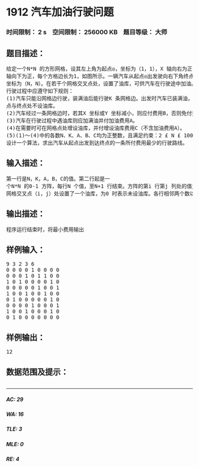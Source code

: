 # 1912 汽车加油行驶问题   
### 时间限制： 2 s&nbsp;&nbsp;&nbsp;&nbsp;空间限制： 256000 KB&nbsp;&nbsp;&nbsp;&nbsp;题目等级： 大师  
## 题目描述：  

<pre>
给定一个N*N 的方形网格，设其左上角为起点◎，坐标为（1，1），X 轴向右为正，Y  
轴向下为正，每个方格边长为1，如图所示。一辆汽车从起点◎出发驶向右下角终点▲，其  
坐标为（N，N）。在若干个网格交叉点处，设置了油库，可供汽车在行驶途中加油。汽车在  
行驶过程中应遵守如下规则：
(1)汽车只能沿网格边行驶，装满油后能行驶K 条网格边。出发时汽车已装满油，在起  
点与终点处不设油库。  
(2)汽车经过一条网格边时，若其X 坐标或Y 坐标减小，则应付费用B，否则免付费用。  
(3)汽车在行驶过程中遇油库则应加满油并付加油费用A。  
(4)在需要时可在网格点处增设油库，并付增设油库费用C（不含加油费用A）。  
(5)(1)～(4)中的各数N、K、A、B、C均为正整数，且满足约束：2 £ N £ 100，2 £ K £ 10。  
设计一个算法，求出汽车从起点出发到达终点的一条所付费用最少的行驶路线。
</pre>
  
  
## 输入描述：  

<pre>
第一行是N，K，A，B，C的值。第二行起是一  
个N*N 的0-1 方阵，每行N 个值，至N+1 行结束。方阵的第i 行第j 列处的值为1 表示在  
网格交叉点（i，j）处设置了一个油库，为0 时表示未设油库。各行相邻两个数以空格分隔。
</pre>
  
  
## 输出描述：  

<pre>
程序运行结束时，将最小费用输出
</pre>
  
  
## 样例输入：  

<pre>
9 3 2 3 6  
0 0 0 0 1 0 0 0 0  
0 0 0 1 0 1 1 0 0  
1 0 1 0 0 0 0 1 0  
0 0 0 0 0 1 0 0 1  
1 0 0 1 0 0 1 0 0  
0 1 0 0 0 0 0 1 0  
0 0 0 0 1 0 0 0 1  
1 0 0 1 0 0 0 1 0  
0 1 0 0 0 0 0 0 0
</pre>
  
  
## 样例输出：  

<pre>
12
</pre>
  
  
## 数据范围及提示：  

<pre>
</pre>
  
  
***  

##### AC: 29  
##### WA: 16  
##### TLE: 3  
##### MLE: 0  
##### RE: 4  
